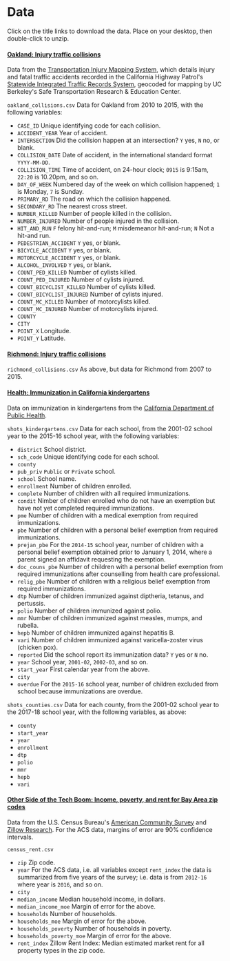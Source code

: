 # Data

Click on the title links to download the data. Place on your desktop, then double-click to unzip.

#### [Oakland: Injury traffic collisions](./data/oakland.zip)

Data from the [Transportation Injury Mapping System](https://tims.berkeley.edu/), which details injury and fatal traffic accidents recorded in the California Highway Patrol's [Statewide Integrated Traffic Records System](http://iswitrs.chp.ca.gov/Reports/jsp/userLogin.jsp), geocoded for mapping by UC Berkeley's Safe Transportation Research & Education Center.

`oakland_collisions.csv` Data for Oakland from 2010 to 2015, with the following variables:

 - `CASE_ID` Unique identifying code for each collision.
 - `ACCIDENT_YEAR` Year of accident.
 - `INTERSECTION` Did the collision happen at an intersection? `Y` yes, `N` no, or blank.
 - `COLLISION_DATE` Date of accident, in the international standard format `YYYY-MM-DD`.
 - `COLLISION_TIME` Time of accident, on 24-hour clock; `0915` is 9:15am, `22:20` is 10.20pm, and so on.
 - `DAY_OF_WEEK` Numbered day of the week on which collision happened; `1` is Monday, `7` is Sunday.
 - `PRIMARY_RD` The road on which the collision happened.
 - `SECONDARY_RD` The nearest cross street.
 - `NUMBER_KILLED` Number of people killed in the collision.
 - `NUMBER_INJURED` Number of people injured in the collision.
 - `HIT_AND_RUN` `F` felony hit-and-run; `M` misdemeanor hit-and-run; `N` Not a hit-and run.
 - `PEDESTRIAN_ACCIDENT` `Y` yes, or blank.
 - `BICYCLE_ACCIDENT` `Y` yes, or blank.
 - `MOTORCYCLE_ACCIDENT` `Y` yes, or blank.
 - `ALCOHOL_INVOLVED` `Y` yes, or blank.
 - `COUNT_PED_KILLED`  Number of cylists killed.
 - `COUNT_PED_INJURED` Number of cylists injured.
 - `COUNT_BICYCLIST_KILLED` Number of cylists killed.
 - `COUNT_BICYCLIST_INJURED` Number of cylists injured.
 - `COUNT_MC_KILLED` Number of motorcylists killed.
 - `COUNT_MC_INJURED` Number of motorcylists injured.
 - `COUNTY` 
 - `CITY` 
 - `POINT_X` Longitude.
 - `POINT_Y` Latitude.

#### [Richmond: Injury traffic collisions](./data/richmond.zip)

`richmond_collisions.csv` As above, but data for Richmond from 2007 to 2015.

#### [Health: Immunization in California kindergartens](./data/health.zip)

Data on immunization in kindergartens from the [California Department of Public Health](http://www.shotsforschool.org/k-12/reporting-data/).

`shots_kindergartens.csv` Data for each school, from the 2001-02 school year to the 2015-16 school year, with the following variables:
 - `district` School district.
 - `sch_code` Unique identifying code for each school.
 - `county` 
 - `pub_priv` `Public` or `Private` school.
 - `school` School name.
 - `enrollment` Number of children enrolled.
 - `complete` Number of children with all required immunizations.
 - `condit` Nimber of children enrolled who do not have an exemption but have not yet completed required immunizations.
 - `pme` Number of children with a medical exemption from required immunizations.
 - `pbe` Number of children with a personal belief exemption from required immunizations.
 - `prejan_pbe` For the `2014-15` school year, number of children with a personal belief exemption obtained prior to January 1, 2014, where a parent signed an affidavit requesting the exemption.
 - `doc_couns_pbe` Number of children with a personal belief exemption from required immunizations after counselling from health care professional.
 - `relig_pbe` Number of children with a religious belief exemption from required immunizations.
 - `dtp` Number of children immunized against diptheria, tetanus, and pertussis.
 - `polio` Number of children immunized against polio.
 - `mmr` Number of children immunized against measles, mumps, and rubella.
 - `hepb` Number of children immunized against hepatitis B.
 - `vari`  Number of children immunized against varicella-zoster virus (chicken pox).
 - `reported` Did the school report its immunization data? `Y` yes or `N` no.
 - `year` School year, `2001-02`, `2002-03`, and so on.
 - `start_year` First calendar year from the above.
 - `city`
 - `overdue` For the `2015-16` school year, number of children excluded from school because immunizations are overdue.

`shots_counties.csv` Data for each county, from the 2001-02 school year to the 2017-18 school year, with the following variables, as above:
 - `county`
 - `start_year`
 - `year`
 - `enrollment`
 - `dtp`
 - `polio`
 - `mmr`
 - `hepb`
 - `vari`



#### [Other Side of the Tech Boom: Income, poverty,  and rent for Bay Area zip codes](./data/census_rent.zip)

Data from the U.S. Census Bureau's [American Community Survey](https://www.census.gov/programs-surveys/acs/) and [Zillow Research](https://www.zillow.com/research/data/). For the ACS data, margins of error are 90% confidence intervals.

`census_rent.csv`

 - `zip` Zip code.
 - `year` For the ACS data, i.e. all variables except `rent_index` the data is summarized from five years of the survey; i.e. data is from `2012-16` where year is `2016`, and so on.
 - `city` 
 - `median_income` Median household income, in dollars.
 - `median_income_moe` Margin of error for the above.
 - `households` Number of households.
 - `households_moe` Margin of error for the above.
 - `households_poverty` Number of households in poverty.
 - `households_poverty_moe` Margin of error for the above.
 - `rent_index` Zillow Rent Index: Median estimated market rent for all property types in the zip code.



